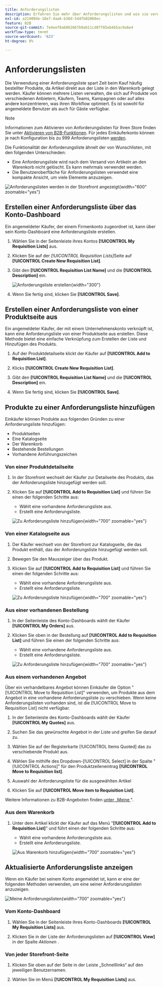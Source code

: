 ```yaml
---
title: Anforderungslisten
description: Erfahren Sie mehr über Anforderungslisten und wie sie verwendet werden, um häufig bestellte Produkte einfach zum Warenkorb hinzuzufügen.
exl-id: a21909de-18e7-4aa6-b30d-5d4fb02060ec
feature: B2B
source-git-commit: 7e4eef8a6862667b9ab11cd07f85eb4b5ac9a6e4
workflow-type: tm+mt
source-wordcount: '623'
ht-degree: 0%

---
```


# Anforderungslisten

Die Verwendung einer Anforderungsliste spart Zeit beim Kauf häufig bestellter Produkte, da Artikel direkt aus der Liste in den Warenkorb gelegt werden. Käufer können mehrere Listen verwalten, die sich auf Produkte von verschiedenen Anbietern, Käufern, Teams, Kampagnen oder auf alles andere konzentrieren, was ihren Workflow optimiert. Es ist sowohl für angemeldete Benutzer als auch für Gäste verfügbar.

>[!NOTE]
>
>Informationen zum Aktivieren von Anforderungslisten für Ihren Store finden Sie unter [Aktivieren von B2B-Funktionen](enable-basic-features.md). Für jedes Einkäuferkonto können je nach Konfiguration bis zu 999 Anforderungslisten [ werden](configure-requisition-lists.md).

Die Funktionalität der Anforderungsliste ähnelt der von Wunschlisten, mit den folgenden Unterschieden:

- Eine Anforderungsliste wird nach dem Versand von Artikeln an den Warenkorb nicht gelöscht. Es kann mehrmals verwendet werden.
- Die Benutzeroberfläche für Anforderungslisten verwendet eine kompakte Ansicht, um viele Elemente anzuzeigen.

![Anforderungslisten werden in der Storefront angezeigt](./assets/account-dashboard-my-requisition-lists.png){width="600" zoomable="yes"}

## Erstellen einer Anforderungsliste über das Konto-Dashboard

Ein angemeldeter Käufer, der einem Firmenkonto zugeordnet ist, kann über sein Konto-Dashboard eine Anforderungsliste erstellen.

1. Wählen Sie in der Seitenleiste ihres Kontos **[!UICONTROL My Requisition Lists]** aus.

1. Klicken Sie auf der _[!UICONTROL Requisition Lists]_&#x200B;Seite auf **[!UICONTROL Create New Requisition List]**.

1. Gibt den **[!UICONTROL Requisition List Name]** und die **[!UICONTROL Description]** ein.

   ![Anforderungsliste erstellen](./assets/requisition-list-create.png){width="300"}

1. Wenn Sie fertig sind, klicken Sie **[!UICONTROL Save]**.

## Erstellen einer Anforderungsliste von einer Produktseite aus

Ein angemeldeter Käufer, der mit einem Unternehmenskonto verknüpft ist, kann eine Anforderungsliste von einer Produktseite aus erstellen. Diese Methode bietet eine einfache Verknüpfung zum Erstellen der Liste und Hinzufügen des Produkts.

1. Auf der Produktdetailseite klickt der Käufer auf **[!UICONTROL Add to Requisition List]**.

1. Klicks **[!UICONTROL Create New Requisition List]**.

1. Gibt den **[!UICONTROL Requisition List Name]** und die **[!UICONTROL Description]** ein.

1. Wenn Sie fertig sind, klicken Sie **[!UICONTROL Save]**.

## Produkte zu einer Anforderungsliste hinzufügen

Einkäufer können Produkte aus folgenden Gründen zu einer Anforderungsliste hinzufügen:

- Produktseiten
- Eine Katalogseite
- Der Warenkorb
- Bestehende Bestellungen
- Vorhandene Anführungszeichen

### Von einer Produktdetailseite

1. In der Storefront wechselt der Käufer zur Detailseite des Produkts, das der Anforderungsliste hinzugefügt werden soll.

1. Klicken Sie auf **[!UICONTROL Add to Requisition List]** und führen Sie einen der folgenden Schritte aus:

   - Wählt eine vorhandene Anforderungsliste aus.
   - Erstellt eine Anforderungsliste.

   ![Zu Anforderungsliste hinzufügen](./assets/requisition-list-product-detail.png){width="700" zoomable="yes"}

### Von einer Katalogseite aus

1. Der Käufer wechselt von der Storefront zur Katalogseite, die das Produkt enthält, das der Anforderungsliste hinzugefügt werden soll.

1. Bewegen Sie den Mauszeiger über das Produkt.

1. Klicken Sie auf **[!UICONTROL Add to Requisition List]** und führen Sie einen der folgenden Schritte aus:

   - Wählt eine vorhandene Anforderungsliste aus.
   - Erstellt eine Anforderungsliste.

   ![Zu Anforderungsliste hinzufügen](./assets/requisition-list-add-product.png){width="700" zoomable="yes"}

### Aus einer vorhandenen Bestellung

1. In der Seitenleiste des Konto-Dashboards wählt der Käufer **[!UICONTROL My Orders]** aus.

1. Klicken Sie oben in der Bestellung auf **[!UICONTROL Add to Requisition List]** und führen Sie einen der folgenden Schritte aus:

   - Wählt eine vorhandene Anforderungsliste aus.
   - Erstellt eine Anforderungsliste.

   ![Zu Anforderungsliste hinzufügen](./assets/requisition-list-add-from-order.png){width="700" zoomable="yes"}

### Aus einem vorhandenen Angebot

Über ein verhandelbares Angebot können Einkäufer die Option &quot;[!UICONTROL Move to Requisition List]&quot; verwenden, um Produkte aus dem Angebot in eine vorhandene Anforderungsliste zu verschieben. Wenn keine Anforderungslisten vorhanden sind, ist die [!UICONTROL Move to Requisition List] nicht verfügbar.

1. In der Seitenleiste des Konto-Dashboards wählt der Käufer **[!UICONTROL My Quotes]** aus.

1. Suchen Sie das gewünschte Angebot in der Liste und greifen Sie darauf zu.

1. Wählen Sie auf der Registerkarte [!UICONTROL Items Quoted] das zu verschiebende Produkt aus.

1. Wählen Sie mithilfe des Dropdown-[!UICONTROL Select] in der Spalte &quot;[!UICONTROL Actions]&quot; für den Produktzeileneintrag **[!UICONTROL Move to Requisition list]**.

1. Auswahl der Anforderungsliste für die ausgewählten Artikel

1. Klicken Sie auf **[!UICONTROL Move item to Requisition List]**.

Weitere Informationen zu B2B-Angeboten finden [ unter „Meine ](account-dashboard-my-quotes.md)&quot;.

### Aus dem Warenkorb

1. Unter dem Artikel klickt der Käufer auf das Menü &quot;**[!UICONTROL Add to Requisition List]**&quot; und führt einen der folgenden Schritte aus:

   - Wählt eine vorhandene Anforderungsliste aus.
   - Erstellt eine Anforderungsliste.

   ![Aus Warenkorb hinzufügen](./assets/requisition-list-add-from-cart.png){width="700" zoomable="yes"}

## Aktualisierte Anforderungsliste anzeigen

Wenn ein Käufer bei seinem Konto angemeldet ist, kann er eine der folgenden Methoden verwenden, um eine seiner Anforderungslisten anzuzeigen.

![Meine Anforderungslisten](./assets/requisition-lists-menu-select-storefront.png){width="700" zoomable="yes"}

### Vom Konto-Dashboard

1. Wählen Sie in der Seitenleiste ihres Konto-Dashboards **[!UICONTROL My Requisition Lists]** aus.

1. Klicken Sie in der Liste der Anforderungslisten auf **[!UICONTROL View]** in der Spalte _Aktionen_ .

### Von jeder Storefront-Seite

1. Klicken Sie oben auf der Seite in der Leiste „Schnelllinks“ auf den jeweiligen Benutzernamen.

1. Wählen Sie im Menü **[!UICONTROL My Requisition Lists]** aus.
